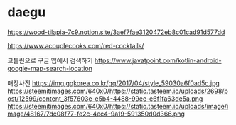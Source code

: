 # daegu

https://wood-tilapia-7c9.notion.site/3aef7fae3120472eb8c01cad91d577dd


https://www.acouplecooks.com/red-cocktails/



코틀린으로 구글 맵에서 검색하기
https://www.javatpoint.com/kotlin-android-google-map-search-location


매장사진
https://img.gqkorea.co.kr/gq/2017/04/style_59030a6f0ad5c.jpg
https://steemitimages.com/640x0/https://static.tasteem.io/uploads/2698/post/12599/content_3f57603e-e5b4-4488-99ee-e6f1fa63de5a.png
https://steemitimages.com/640x0/https://static.tasteem.io/uploads/image/image/48167/7dc08f77-fe2c-4ec4-9a19-591350d0d366.png
